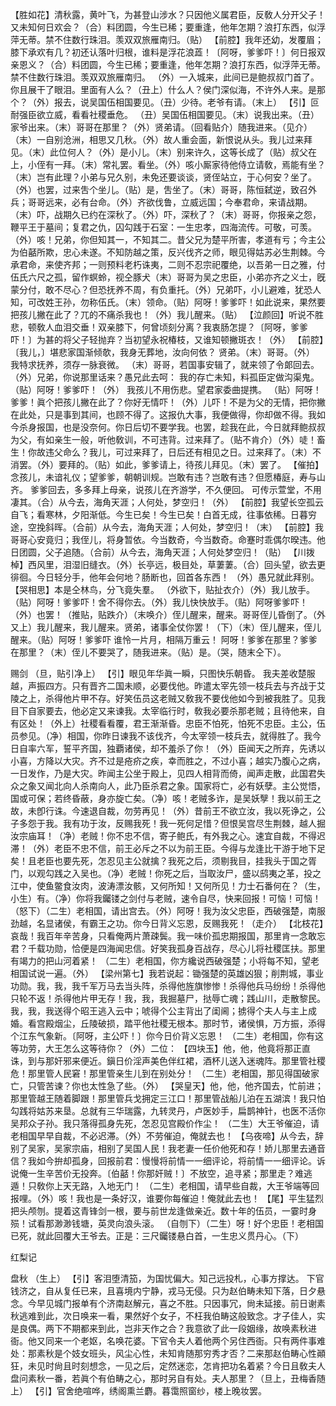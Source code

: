 <!-- { "loadSidebar": true } -->
【胜如花】清秋露，黄叶飞，为甚登山涉水？只因他义属君臣，反敎人分开父子！又未知何日欢会？（合）料团圆，今生已稀；要重逢，他年怎期？浪打东西，似浮萍无蒂。禁不住数行珠泪。羡双双旅雁南归。（贴）
【前腔】我年还幼，发覆眉；膝下承欢有几？初还认落叶归根，谁料是浮花浪蕋！〔阿呀，爹爹吓！〕何日报双亲恩义？（合）料团圆，今生已稀；要重逢，他年怎期？浪打东西，似浮萍无蒂。禁不住数行珠泪。羡双双旅雁南归。
（外）一入城来，此间已是鲍叔叔门首了。你且展干了眼泪。里面有人么？（丑上）什么人？侯门深似海，不许外人来。是那个？（外）报去，说吴国伍相国要见。（丑）少待。老爷有请。（末上）
【引】叵耐强臣欲立威，看看社稷垂危。
（丑）吴国伍相国要见。（末）说我出来。（丑）家爷出来。（末）哥哥在那里？（外）贤弟请。（回看贴介）随我进来。（见介）（末）一自别沧洲，相思又几秋。（外）故人重会面，新恨说从头。我儿过来拜见。（末）此位何人？（外）是小儿。（末）别来许久，这等长成了（贴）叔父在上，小侄有一拜。（末）常礼罢。看坐。（外）咳小厮家待他侍立请敎，焉能有坐？（末）岂有此理？小弟与兄久别，未免还要谈谈，贤侄站立，于心何安？坐了。（外）也罢，过来吿个坐儿。（贴）是，吿坐了。（末）哥哥，陈恒弑逆，致召外兵；哥哥远来，必有台命。（外）齐欲伐鲁，立威远国；今奉君命，来请战期。（末）吓，战期久已约在深秋了。（外）吓，深秋了？（末）哥哥，你报亲之怨，鞭平王于墓间；复君之仇，囚勾践于石室：一生忠孝，四海流传。可敬，可羡。（外）咳！兄弟，你但知其一，不知其二。昔父兄为楚平所害，孝道有亏；今主公为伯嚭所欺，忠心未遂。不知防越之策，反兴伐齐之师，眼见得姑苏必生荆棘。今承君命，来使齐邦；一则预料老朽诛夷，二则不忍宗祀覆绝，以吾弟一日之雅，付伍氏六尺之孤，留作螟蛉，视仝豚犬（末）哥哥为吴之忠臣，小弟亦齐之义士，旣蒙分付，敢不尽心？但恐抚养不周，有负重托。（外）兄弟吓，小儿避难，犹恐人知，可改姓王孙，勿称伍氏。（末）领命。（贴）阿呀！爹爹吓！如此说来，果然要把孩儿撇在此了？兀的不痛杀我也！（外）我儿醒来。（贴）
【泣颜回】听说不胜悲，顿敎人血泪交垂！双亲膝下，何曾顷刻分离？我衷肠怎提？〔阿呀，爹爹吓！〕为甚的将父子轻抛弃？当初望永祝椿枝，又谁知顿撇斑衣！（外）
【前腔】〔我儿，〕堪悲家国渐倾欹，我身无葬地，汝向何依？
贤弟。（末）哥哥。（外）
我特求抚养，须存一脉衰微。
（末）哥哥，若国事安辑了，就来领了令郞回去。（外）兄弟，你说那里话来？愚兄此去呵：
我的存亡未知，料孤臣定做沟渠鬼。
（贴）阿呀！爹爹吓！（外）
我孩儿不用伤悲。望君家委曲提携。
（贴）阿呀！爹爹！眞个把孩儿撇在此了？你好无情吓！（外）儿吓！不是为父的无情，把你撇在此处，只是事到其间，也顾不得了。这报仇大事，我便做得，你却做不得。我如今杀身报国，也是没奈何。你日后切不要学我。也罢，趁我在此，今日就拜鲍叔叔为父，有如亲生一般，听他敎训，不可违背。过来拜了。（贴不肯介）（外）唗！畜生！你故违父命么？我儿，可过来拜了，日后还有相见之日。过来拜了。（末）不消罢。（外）要拜的。（贴）如此，爹爹请上，待孩儿拜见。（末）罢了。
【催拍】念孩儿，未谙礼仪；望爹爹，朝朝训规。岂敢有违？岂敢有违？但愿椿庭，寿与山齐。
爹爹回去，多多拜上母亲，说孩儿在齐游学，不久便回。
可传示萱堂，不用凄其。（合）从今去，海角天涯；人何处，梦空归！（外）
【前腔】我望长空孤云自飞；看寒林，夕阳渐低。今生已矣！今生已矣！白首无成，往事依稀。日暮穷途，空挽斜晖。（合前）从今去，海角天涯；人何处，梦空归！（末）
【前腔】我哥哥心安竟归；我侄儿，将身暂依。今当数奇，今当数奇。命蹇时乖偶尔暌违。他日团圆，父子追随。（合前）从今去，海角天涯；人何处梦空归！（贴）
【川拨棹】西风里，泪湿旧缝衣。（外）长亭远，极目处，草萋萋。（合）回头望，欲去更徘徊。今日轻分手，他年会何地？肠断也，回首各东西！
（外）愚兄就此拜别。
【哭相思】本是仝林鸟，分飞竟失羣。
（外欲下，贴扯衣介）（外）我儿放手。（贴）阿呀！爹爹吓！舍不得你去。（外）我儿快快放手。（贴）阿呀爹爹吓！（外）也罢！（推贴，贴跌介）（末唤介）侄儿醒来，醒来。哥哥侄儿昏倒了。（外又上）我儿醒来，我儿醒来。贤弟，诸事全仗你罢！（下）（末）侄儿醒来，侄儿醒来。（贴）阿呀！爹爹吓
谁怜一片月，相隔万重云！
阿呀！爹爹在那里？爹爹在那里？（末）侄儿不要哭了，随我进来。（贴）是。（哭，随末仝下）。
 
赐剑
（旦，贴引净上）
【引】眼见年华眞一瞬，只图快乐朝昏。
我夫差收楚服越，声振四方。只有晋齐二国未顺，必要伐他。昨遣太宰先领一枝兵去与齐战于艾陵之上，杀得他片甲不存。好笑伍员这老贼又敎我不要伐他如今到被我胜了。见我目下自家要去，他必定又来谏我。太宰临行时，敎我必要杀那老贼；且待他来，自有区处！（外上）社稷看看覆，君王渐渐昏。忠臣不怕死，怕死不忠臣。主公，伍员参见。（净）相国，你昨日谏我不该伐齐，今太宰领一枝兵去，就得胜了。我今日自率六军，誓平齐国，独覇诸侯，却不羞杀了你！（外）臣闻天之所弃，先诱以小喜，方降以大灾。齐不过是疮疥之疾，幸而胜之，不过小喜；越实乃腹心之病，一日发作，乃是大灾。昨闻主公坐于殿上，见四人相背而倚，闻声走散，此国君失众之象又闻北向人杀南向人，此乃臣杀君之象。国家将亡，必有妖孽。主公觉悟，国或可保；若终昏蔽，身亦旋亡矣。（净）咳！老贼多诈，是吴妖孼！我以前王之故，未卽行诛。今速退自裁，勿劳再见！（外）昔前王不欲立汝，我以死诤之，公子多怨于我。我有功于汝，反赐我死！我一死何足惜？但恨吴宫尽生荆棘，越人掘汝宗庙耳！（净）老贼！你不忠不信，寄子鲍氏，有外我之心。速宜自裁，不得迟滞！（外）老臣不忠不信，前王必斥之不以为前王臣。今得与龙逢比干游于地下足矣！且老臣也要先死，怎忍见主公就擒？我死之后，须剔我目，挂我头于国之胥门，以观勾践之入吴也。（净）老贼！你死之后，当取汝尸，盛以鸱夷之革，投之江中，使鱼鳖食汝肉，波涛漂汝骸，又何所知！又何所见！力士石番何在？（生，小生）有。（净）你将我钃镂之剑付与老贼，速令自尽，快来回报！可恼！可恼！（怒下）（二生）老相国，请出宫去。（外）阿呀！我为汝父忠臣，西破强楚，南服劲越，名显诸侯，有霸王之功。你今日背义忘恩，反赐我死！（走介）
【北枝花】哀哉！我百年辛苦身，只看俺两片萧疎鬓。我一味价孤忠期报国，那里肯一念敢忘君？千载功勋，恰便是四海闻忠信。好笑我孤身百战存，尽心儿将社稷匡扶。那里有竭力的把山河着紧！
（二生）老相国，你方纔说西破强楚；小将每不知，望老相国试说一遍。（外）
【梁州第七】我若说起：锄强楚的英雄凶狠；削荆城，事业功勋。我，我，我千军万马去当头阵，杀得他旌旗惨惨！杀得他兵马纷纷！杀得他只轮不返！杀得他片甲无存！我，我，我掘墓尸，挞辱亡魂；践山川，走散黎民。我，我，我送得个昭王逃入云中；唬得个公主背出了闺阃；掳得个夫人与主上成婚。看宫殿烟尘，丘陵破损，踏平他社稷无根本。那时节，诸侯惧，万方振，添得个江东气象新。〔阿呀，主公吓！〕你今日价背义忘恩！
（二生）老相国，你有这等功劳，大王怎么这等待你？（外）二位：
【四块玉】他，他，他竟将那正直诛，到与那奸邪来便近。鎭日价淫声美色伴红裙，酒杯儿送入迷魂阵。那里管社稷危！那里管人民窘！那里管亲生儿到在别处分！
（二生）老相国，那见得国破家亡，只管苦谏？你也太性急了些。（外）
【哭皇天】他，他，他齐国去，忙前进；那里管越王随着脚跟！那里管兵戈拥定三江口！那里管战船儿泊在五湖滨！我只怕勾践将姑苏来垦。总就有三华瑞露，九转灵丹，卢医妙手，扁鹊神针，也医不活你吴邦众子孙。我只落得孤身先死，怎忍见宫殿价作尘！
（二生）大王爷催迫，请老相国早早自裁，不必迟滞。（外）不劳催迫，俺就去也！
【乌夜啼】从今去，辞别了吴家，吴家宗庙，相别了吴国人民！我老妻一任价他死和存！娇儿那里去通音信？我如今拚却孤身，回报前君：慢慢将前情一一细评论，将前情一一细评论。诉说俺一生辛苦价无投奔。〔伯嚭！你那奸贼！〕不放空，追寻紧；那里走？难逃遁！只敎你上天无路，入地无门！
（二生）老相国，请早些自裁，大王爷端等回报哩。（外）咳！我也是一条好汉，谁要你每催迫！俺就此去也！
【尾】平生猛烈把头颅刎。提着这青锋剑一根，要与前世龙逢做亲近。数十年的伍员，一霎时身殒！试看那渺渺钱塘，英灵向浪头滚。
（自刎下）（二生）呀！好个忠臣！老相国已死，就此回覆大王爷去。正是：三尺钃镂悬白首，一生忠义贯丹心。（下）
 
红梨记
 
盘秋
（生上）
【引】客泪堕清笳，为国忧偏大。知己远投札，心事方撑达。
下官钱济之，自从复任已来，且喜境内宁静，戎马无侵。只为赵伯畴未知下落，日夕悬念。今早见城门报单有个济南赵解元，喜之不胜。只因事冗，尙未延接。前日谢素秋逃难到此，次日唤来一看，果然好个女子，不枉我伯畴这般致念。才子佳人，实是良偶。两下不期都来到此，岂非天作之合？我意欲了此一段姻缘，故唤素秋进衙。他又同来一个老妪，名唤花婆。下官令夫人着他两个另住西衙。只有两件事难处：那素秋是个妓女班头，风尘心性，未知肯随那穷秀才否？二来那赵伯畴心性顚狂，未见时尙且时刻想念，一见之后，定然迷恋，怎肯把功名着紧？今日且敎夫人盘问素秋一番，若眞个有伯畴之心，那时另自有处。夫人那里？（旦上，丑梅香随上）
【引】官舍绝喧哗，绣阁熏兰麝。暮霭照窗纱，楼上晚妆罢。
